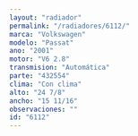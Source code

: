 ```yaml
---
layout: "radiador"
permalink: "/radiadores/6112/"
marca: "Volkswagen"
modelo: "Passat"
ano: "2001"
motor: "V6 2.8"
transmision: "Automática"
parte: "432554"
clima: "Con clima"
alto: "24 7/8"
ancho: "15 11/16"
observaciones: ""
id: "6112"
---
```


